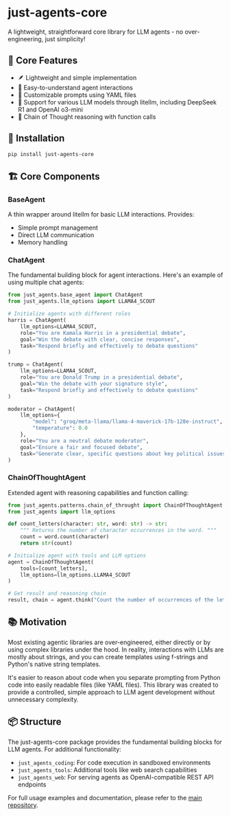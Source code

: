 # just-agents-core

A lightweight, straightforward core library for LLM agents - no over-engineering, just simplicity!

## 🎯 Core Features
- 🪶 Lightweight and simple implementation
- 📝 Easy-to-understand agent interactions
- 🔧 Customizable prompts using YAML files
- 🤖 Support for various LLM models through litellm, including DeepSeek R1 and OpenAI o3-mini
- 🔄 Chain of Thought reasoning with function calls

## 🚀 Installation

```bash
pip install just-agents-core
```

## 🏗️ Core Components

### BaseAgent
A thin wrapper around litellm for basic LLM interactions. Provides:
- Simple prompt management
- Direct LLM communication
- Memory handling

### ChatAgent
The fundamental building block for agent interactions. Here's an example of using multiple chat agents:

```python
from just_agents.base_agent import ChatAgent
from just_agents.llm_options import LLAMA4_SCOUT

# Initialize agents with different roles
harris = ChatAgent(
    llm_options=LLAMA4_SCOUT, 
    role="You are Kamala Harris in a presidential debate",
    goal="Win the debate with clear, concise responses",
    task="Respond briefly and effectively to debate questions"
)

trump = ChatAgent(
    llm_options=LLAMA4_SCOUT,
    role="You are Donald Trump in a presidential debate",
    goal="Win the debate with your signature style",
    task="Respond briefly and effectively to debate questions"
)

moderator = ChatAgent(
    llm_options={
        "model": "groq/meta-llama/llama-4-maverick-17b-128e-instruct",
        "temperature": 0.0
    },
    role="You are a neutral debate moderator",
    goal="Ensure a fair and focused debate",
    task="Generate clear, specific questions about key political issues"
)
```

### ChainOfThoughtAgent
Extended agent with reasoning capabilities and function calling:

```python
from just_agents.patterns.chain_of_throught import ChainOfThoughtAgent
from just_agents import llm_options

def count_letters(character: str, word: str) -> str:
    """ Returns the number of character occurrences in the word. """
    count = word.count(character)
    return str(count)

# Initialize agent with tools and LLM options
agent = ChainOfThoughtAgent(
    tools=[count_letters],
    llm_options=llm_options.LLAMA4_SCOUT
)

# Get result and reasoning chain
result, chain = agent.think("Count the number of occurrences of the letter 'L' in 'HELLO'.")
```

## 📚 Motivation

Most existing agentic libraries are over-engineered, either directly or by using complex libraries under the hood. 
In reality, interactions with LLMs are mostly about strings, and you can create templates using f-strings and Python's 
native string templates.

It's easier to reason about code when you separate prompting from Python code into easily readable files (like YAML files).
This library was created to provide a controlled, simple approach to LLM agent development without unnecessary complexity.

## 📦 Structure
The just-agents-core package provides the fundamental building blocks for LLM agents. For additional functionality:

- `just_agents_coding`: For code execution in sandboxed environments
- `just_agents_tools`: Additional tools like web search capabilities
- `just_agents_web`: For serving agents as OpenAI-compatible REST API endpoints

For full usage examples and documentation, please refer to the [main repository](https://github.com/longevity-genie/just-agents).

